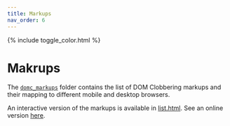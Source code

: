 ```yaml
---
title: Markups
nav_order: 6
---
```


{% include toggle_color.html %}


# Makrups

The [`domc_markups`](https://github.com/SoheilKhodayari/DOMClobbering/tree/master/domc_markups) folder contains the list of DOM Clobbering markups and their mapping to different mobile and desktop browsers.

An interactive version of the markups is available in [list.html](list.html). See an online version [here](https://soheilkhodayari.github.io/DOMClobbering/domc_markups/list).